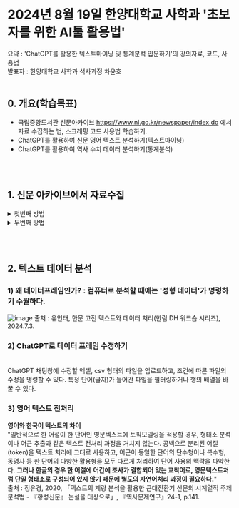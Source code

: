 # 2024년 8월 19일 한양대학교 사학과 '초보자를 위한 AI툴 활용법'
요약 : 'ChatGPT를 활용한 텍스트마이닝 및 통계분석 입문하기'의 강의자료, 코드, 사용법\
발표자 : 한양대학교 사학과 석사과정 차윤호
<br><br>

## 0. 개요(학습목표)
  
- 국립중앙도서관 신문아카이브 https://www.nl.go.kr/newspaper/index.do 에서 자료 수집하는 법, 스크래핑 코드 사용법 학습하기.
- ChatGPT를 활용하여 신문 영어 텍스트 분석하기(텍스트마이닝)
- ChatGPT를 활용하여 역사 수치 데이터 분석하기(통계분석)

<br><br>
## 1. 신문 아카이브에서 자료수집
<details>
  <summary>첫번째 방법</summary>
  
### 1) 신문 아카이브에서 제공하는 '신문브라우징'과 데이터 다운로드 
![image](https://github.com/user-attachments/assets/94da38e7-cdde-4906-a2a1-cc605f5ec056)
![image](https://github.com/user-attachments/assets/27b10222-93d9-4bfc-95ad-8311c1c6989b)
![제목 없음](https://github.com/user-attachments/assets/f89a93ac-d0c8-45a6-b0ce-c13856b3da5b)

  
</details>
<details>
  <summary>두번째 방법</summary>
  
### 2) 스크래핑 코드 사용법 
1. 본 깃허브 페이지 상단의 file 중 '신문아카이브_스크래핑_코드.ipynb' 클릭<br><br>
2. **'open in colab'** 클릭<br><br>
3. 좌측 파일 마크 클릭
- ![image](https://github.com/user-attachments/assets/3966fb80-75ec-4ca2-8700-bf466fd840a7)<br><br>
4. 차례대로 셀 실행 버튼 클릭(셀 하나가 완료되면 다음 셀 실행)
- ![image](https://github.com/user-attachments/assets/35c518c5-0637-40b2-96dc-62a17939dad7)<br><br>
5. 세 번째 셀에서 ID 입력할 때 스크래핑 할 신문 기사의 첫 아이디 입력 후 엔터, 마지막 아이디 입력 후 엔터

<div style="margin: 0 auto; width: fit-content;">

| 신문 제목 | 처음 아이디 | 마지막 아이디 |
|----------|----------|----------|
| 독립신문 영문판 | 00093088662 | 00093105675 |
| 대한매일신보 영문판 | 00093087842 | 00093088661 |
| Row 3, Column 1 | Row 3, Column 2 | Row 3, Column 3 |
| Row 4, Column 1 | Row 4, Column 2 | Row 4, Column 3 |

</div>

</details>

<br><br>
## 2. 텍스트 데이터 분석
### 1) **왜 데이터프레임인가?** : 컴퓨터로 분석할 때에는 '정형 데이터'가 명령하기 수월하다. 
![image](https://github.com/user-attachments/assets/0b2541d5-cbfe-4ac8-b64b-58bf2a7b1668)
출처 : 유인태, 한문 고전 텍스트와 데이터 처리(한림 DH 워크숍 시리즈), 2024.7.3.
<br>
### 2) ChatGPT로 **데이터 프레임** 수정하기 
<br>
  ChatGPT 채팅창에 수정할 엑셀, csv 형태의 파일을 업로드하고, 조건에 따른 파일의 수정을 명령할 수 있다. 특정 단어(글자)가 들어간 파일을 필터링하거나 행의 배열을 바꿀 수 있다.

### 3) 영어 텍스트 전처리
**영어와 한국어 텍스트의 차이**
<br>
  "일반적으로 한 어절이 한 단어인 영문텍스트에 토픽모델링을 적용할 경우, 형태소 분석이나 어근 추출과 같은 텍스트 전처리 과정을 거치지 않는다. 공백으로 분리된 어절(token)을 텍스트 처리에 그대로 사용하고, 어근이 동일한 단어의 단수형이나 복수형, 동명사 등 한 단어의 다양한 활용형을 모두 다르게 처리하여 단어 사용의 맥락을 파악한다. **그러나 한글의 경우 한 어절에 어간에 조사가 결합되어 있는 교착어로, 영문텍스트처럼 단일 형태소로 구성되어 있지 않기 때문에 별도의 자연어처리 과정이 필요하다.**"
<br>
출처 : 정유경, 2020, 「텍스트의 계량 분석을 활용한 근대전환기 신문의 시계열적 주제 분석법 - 『황성신문』 논설을 대상으로」, 『역사문제연구』24-1, p.141.




